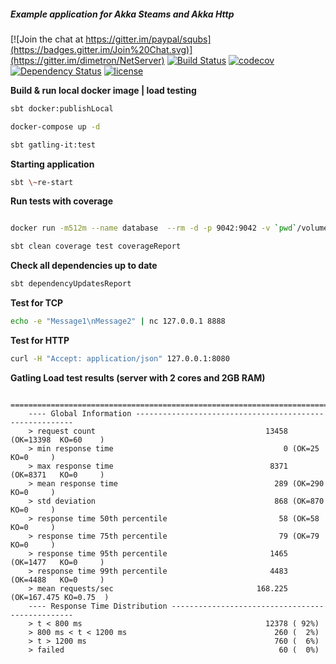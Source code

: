 ##### Example application for Akka Steams and Akka Http

[![Join the chat at https://gitter.im/paypal/squbs](https://badges.gitter.im/Join%20Chat.svg)](https://gitter.im/dimetron/NetServer)
[![Build Status](https://travis-ci.org/dimetron/NetServer.svg?branch=master)](https://travis-ci.org/dimetron/NetServer)
[![codecov](https://codecov.io/gh/dimetron/NetServer/branch/master/graph/badge.svg)](https://codecov.io/gh/dimetron/NetServer)
[![Dependency Status](https://www.versioneye.com/user/projects/5882b7a2452b830054c173cf/badge.svg?style=flat-square)](https://www.versioneye.com/user/projects/5882b7a2452b830054c173cf)
[![license](https://img.shields.io/github/license/mashape/apistatus.svg)](https://github.com/dimetron/NetServer/blob/master/LICENSE)


**Build & run local docker image | load testing**

```bash
sbt docker:publishLocal

docker-compose up -d

sbt gatling-it:test
```

**Starting application**

```bash
sbt \~re-start
```

**Run tests with coverage**

```bash

docker run -m512m --name database  --rm -d -p 9042:9042 -v `pwd`/volumes/scylladb/scylla.yaml:/etc/scylla/scylla.yaml scylladb/scylla

sbt clean coverage test coverageReport
```

**Check all dependencies up to date**

```bash
sbt dependencyUpdatesReport
```

**Test for TCP**

```bash
echo -e "Message1\nMessage2" | nc 127.0.0.1 8888
```

**Test for HTTP**

```bash
curl -H "Accept: application/json" 127.0.0.1:8080
```

**Gatling Load test results (server with 2 cores and 2GB RAM)**

```
    ================================================================================
    ---- Global Information --------------------------------------------------------
    > request count                                      13458 (OK=13398  KO=60    )
    > min response time                                      0 (OK=25     KO=0     )
    > max response time                                   8371 (OK=8371   KO=0     )
    > mean response time                                   289 (OK=290    KO=0     )
    > std deviation                                        868 (OK=870    KO=0     )
    > response time 50th percentile                         58 (OK=58     KO=0     )
    > response time 75th percentile                         79 (OK=79     KO=0     )
    > response time 95th percentile                       1465 (OK=1477   KO=0     )
    > response time 99th percentile                       4483 (OK=4488   KO=0     )
    > mean requests/sec                                168.225 (OK=167.475 KO=0.75  )
    ---- Response Time Distribution ------------------------------------------------
    > t < 800 ms                                         12378 ( 92%)
    > 800 ms < t < 1200 ms                                 260 (  2%)
    > t > 1200 ms                                          760 (  6%)
    > failed                                                60 (  0%)
```